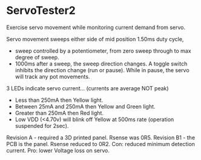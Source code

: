 # ServoTester2

Exercise servo movement while monitoring current demand from servo.

Servo movement sweeps either side of mid position 1.50ms duty cycle,
- sweep controlled by a potentiometer, from zero sweep through to max degree of sweep.
- 1000ms after a sweep, the sweep direction changes. 
A toggle switch inhibits the direction change (run or pause).
 While in pause, the servo will track any pot movements.

3 LEDs indicate servo current... (currents are average NOT peak)
- Less than 250mA then Yellow light.
- Between 25mA and 250mA then Yellow and Green light.
- Greater than 250mA then Red light.
- Low VDD (<4.70v) will blink off Yellow at 500ms rate (operation suspended for 2sec).

Revision A - required a 3D printed panel. Rsense was 0R5.
Revision B1 - the PCB is the panel. 
 Rsense reduced to 0R2. Con: reduced minimum detection current. Pro: lower Voltage loss on servo.
